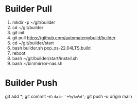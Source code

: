 # Builder Pull
1. mkdir -p ~/git/builder
2. cd ~/git/builder
3. git init
4. git pull https://github.com/automatemybuild/builder
5. cd ~/git/builder/start
6. bash builder.sh pop_os-22.04LTS.build
7. reboot
7. bash ~/git/builder/start/install.sh
9. bash ~/bin/mirror-nas.sh

# Builder Push
git add *; git commit -m `date '+%y%m%d'`; git push -u origin main
